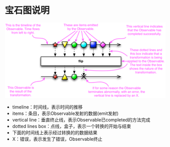 # 宝石图说明

![宝石图说明](images/legend.png)

- timeline：时间线，表示时间的推移
- items：条目，表示Observable发射的数据(emit发射)
- vertical line：垂直终止线，表示Observable已completed的方法完成
- dotted lines box：点线，盒子，表示一个转换的开始与结束
- 下面的时间线上表示经过转换的的数据结果
- X：错误，表示发生了错误，Observable终止